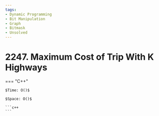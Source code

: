 ```yaml
---
tags:
- Dynamic Programming
- Bit Manipulation
- Graph
- Bitmask
- Unsolved
---
```



# 2247. Maximum Cost of Trip With K Highways

=== "C++"

    $Time: O()$

    $Space: O()$

    ```c++
    ```